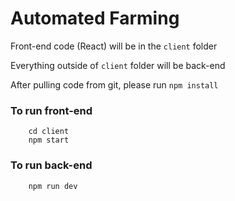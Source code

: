 # Automated Farming
Front-end code (React) will be in the `client` folder

Everything outside of `client` folder will be back-end

After pulling code from git, please run `npm install`

### To run front-end
```
    cd client
    npm start
```
### To run back-end
```
    npm run dev
```